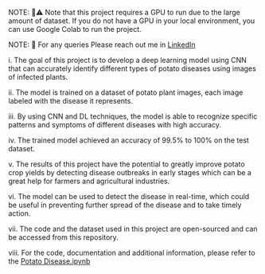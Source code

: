 NOTE:  📌⚠️ Note that this project requires a GPU to run due to the large amount of dataset. If you do not have a GPU in your local environment, you can use Google Colab to run the project.

NOTE: 📌  For any queries Please reach out me in [LinkedIn](https://www.linkedin.com/in/basavaraj-n-hirebidari-94982b1a9)


i.	The goal of this project is to develop a deep learning model using CNN that can accurately identify different types of potato diseases using images of infected plants.

ii.	The model is trained on a dataset of potato plant images, each image labeled with the disease it represents.

iii.	By using CNN and DL techniques, the model is able to recognize specific patterns and symptoms of different diseases with high accuracy.

iv.	The trained model achieved an accuracy of 99.5% to 100% on the test dataset.

v.	The results of this project have the potential to greatly improve potato crop yields by detecting disease outbreaks in early stages which can be a great help for farmers and agricultural industries.

vi.	The model can be used to detect the disease in real-time, which could be useful in preventing further spread of the disease and to take timely action.

vii.	The code and the dataset used in this project are open-sourced and can be accessed from this repository.

viii.	For the code, documentation and additional information, please refer to the [Potato Disease.ipynb](https://github.com/nhBasavaraj/nhBasavaraj/blob/main/Potato%20Disease/DS_DL_Potato_project.ipynb)

